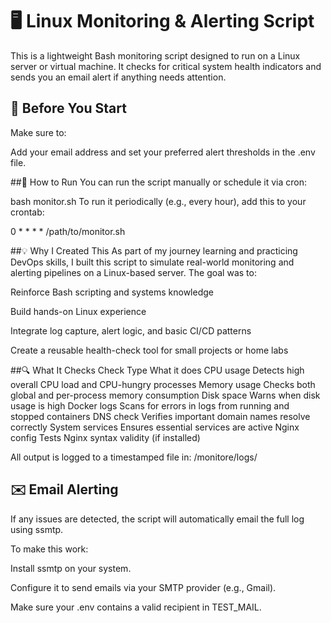 # 🖥️ Linux Monitoring & Alerting Script

This is a lightweight Bash monitoring script designed to run on a Linux server or virtual machine. It checks for critical system health indicators and sends you an email alert if anything needs attention.

## 📌 Before You Start

Make sure to:

 Add your email address and set your preferred alert thresholds in the .env file.



##🚀 How to Run
You can run the script manually or schedule it via cron:

bash monitor.sh
To run it periodically (e.g., every hour), add this to your crontab:

0 * * * * /path/to/monitor.sh


##💡 Why I Created This
As part of my journey learning and practicing DevOps skills, I built this script to simulate real-world monitoring and alerting pipelines on a Linux-based server. The goal was to:

Reinforce Bash scripting and systems knowledge

Build hands-on Linux experience

Integrate log capture, alert logic, and basic CI/CD patterns

Create a reusable health-check tool for small projects or home labs

##🔍 What It Checks
Check Type	What it does
CPU usage	Detects high overall CPU load and CPU-hungry processes
Memory usage	Checks both global and per-process memory consumption
Disk space	Warns when disk usage is high
Docker logs	Scans for errors in logs from running and stopped containers
DNS check	Verifies important domain names resolve correctly
System services	Ensures essential services are active
Nginx config	Tests Nginx syntax validity (if installed)

All output is logged to a timestamped file in:
/monitore/logs/


## ✉️ Email Alerting
If any issues are detected, the script will automatically email the full log using ssmtp.

To make this work:

Install ssmtp on your system.

Configure it to send emails via your SMTP provider (e.g., Gmail).

Make sure your .env contains a valid recipient in TEST_MAIL.
